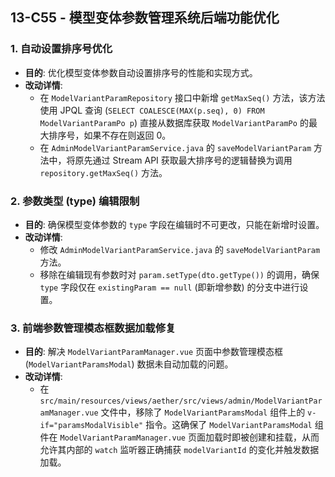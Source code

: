 ## 13-C55 - 模型变体参数管理系统后端功能优化

### 1. 自动设置排序号优化
- **目的**: 优化模型变体参数自动设置排序号的性能和实现方式。
- **改动详情**:
    - 在 `ModelVariantParamRepository` 接口中新增 `getMaxSeq()` 方法，该方法使用 JPQL 查询 (`SELECT COALESCE(MAX(p.seq), 0) FROM ModelVariantParamPo p`) 直接从数据库获取 `ModelVariantParamPo` 的最大排序号，如果不存在则返回 0。
    - 在 `AdminModelVariantParamService.java` 的 `saveModelVariantParam` 方法中，将原先通过 Stream API 获取最大排序号的逻辑替换为调用 `repository.getMaxSeq()` 方法。

### 2. 参数类型 (type) 编辑限制
- **目的**: 确保模型变体参数的 `type` 字段在编辑时不可更改，只能在新增时设置。
- **改动详情**:
    - 修改 `AdminModelVariantParamService.java` 的 `saveModelVariantParam` 方法。
    - 移除在编辑现有参数时对 `param.setType(dto.getType())` 的调用，确保 `type` 字段仅在 `existingParam == null` (即新增参数) 的分支中进行设置。

### 3. 前端参数管理模态框数据加载修复
- **目的**: 解决 `ModelVariantParamManager.vue` 页面中参数管理模态框 (`ModelVariantParamsModal`) 数据未自动加载的问题。
- **改动详情**:
    - 在 `src/main/resources/views/aether/src/views/admin/ModelVariantParamManager.vue` 文件中，移除了 `ModelVariantParamsModal` 组件上的 `v-if="paramsModalVisible"` 指令。这确保了 `ModelVariantParamsModal` 组件在 `ModelVariantParamManager.vue` 页面加载时即被创建和挂载，从而允许其内部的 `watch` 监听器正确捕获 `modelVariantId` 的变化并触发数据加载。 